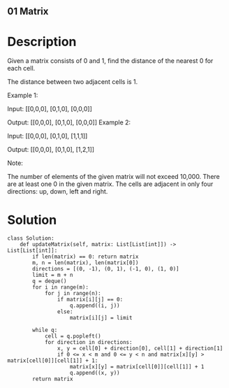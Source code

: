 01 Matrix
---

# Description
Given a matrix consists of 0 and 1, find the distance of the nearest 0 for each cell.

The distance between two adjacent cells is 1.

 

Example 1:

Input:
[[0,0,0],
 [0,1,0],
 [0,0,0]]

Output:
[[0,0,0],
 [0,1,0],
 [0,0,0]]
Example 2:

Input:
[[0,0,0],
 [0,1,0],
 [1,1,1]]

Output:
[[0,0,0],
 [0,1,0],
 [1,2,1]]
 

Note:

The number of elements of the given matrix will not exceed 10,000.
There are at least one 0 in the given matrix.
The cells are adjacent in only four directions: up, down, left and right.

# Solution
```python3
class Solution:
    def updateMatrix(self, matrix: List[List[int]]) -> List[List[int]]:
        if len(matrix) == 0: return matrix
        m, n = len(matrix), len(matrix[0])
        directions = [(0, -1), (0, 1), (-1, 0), (1, 0)]
        limit = m + n
        q = deque()
        for i in range(m):
            for j in range(n):
                if matrix[i][j] == 0:
                    q.append((i, j))
                else:
                    matrix[i][j] = limit
                    
        while q:
            cell = q.popleft()
            for direction in directions:
                x, y = cell[0] + direction[0], cell[1] + direction[1]
                if 0 <= x < m and 0 <= y < n and matrix[x][y] > matrix[cell[0]][cell[1]] + 1:
                    matrix[x][y] = matrix[cell[0]][cell[1]] + 1
                    q.append((x, y))
        return matrix
```
